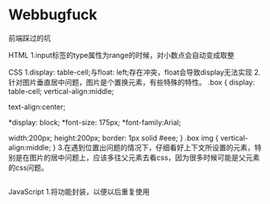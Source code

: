 # Webbugfuck
前端踩过的坑

HTML
1.input标签的type属性为range的时候，对小数点会自动变成取整

CSS
1.display: table-cell;与float: left;存在冲突，float会导致display无法实现
2.针对图片垂直居中问题，图片是个置换元素，有些特殊的特性。
.box {
 display: table-cell;
 vertical-align:middle;

 text-align:center;

 *display: block;
 *font-size: 175px;
 *font-family:Arial;

 width:200px;
 height:200px;
 border: 1px solid #eee;
}
.box img {
 vertical-align:middle;
}
3.在遇到位置出问题的情况下，仔细看好上下文所设置的元素，特别是在图片的居中问题上，应该多往父元素去看css，因为很多时候可能是父元素的css问题。

<div class="box">
 <img>
</div>

JavaScript
1.将功能封装，以便以后重复使用
